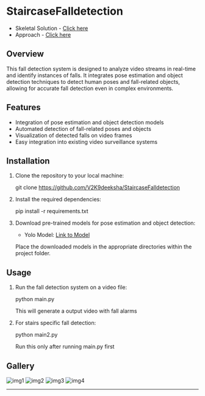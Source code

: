 # StaircaseFalldetection

- Skeletal Solution - [Click here](https://github.com/V2K9deeksha/StaircaseFalldetection/blob/main/Skeletal%20Solution/skeletal_sol.ipynb)
- Approach - [Click here](https://github.com/V2K9deeksha/StaircaseFalldetection/blob/main/Fall_Detection_Approach_Document.docx)

## Overview
This fall detection system is designed to analyze video streams in real-time and identify instances of falls. It integrates pose estimation and object detection techniques to detect human poses and fall-related objects, allowing for accurate fall detection even in complex environments.

## Features
- Integration of pose estimation and object detection models
- Automated detection of fall-related poses and objects
- Visualization of detected falls on video frames
- Easy integration into existing video surveillance systems

## Installation
1. Clone the repository to your local machine:

    
    git clone https://github.com/V2K9deeksha/StaircaseFalldetection
    

2. Install the required dependencies:

    
    pip install -r requirements.txt
    

3. Download pre-trained models for pose estimation and object detection:
   - Yolo Model: [Link to Model](https://github.com/WongKinYiu/yolov7/releases/download/v0.1/yolov7-w6-pose.pt)
   
   Place the downloaded models in the appropriate directories within the project folder.

## Usage
1. Run the fall detection system on a video file:

    
    python main.py
    
   This will generate a output video with fall alarms


2. For stairs specific fall detection:

    
    python main2.py
    
   Run this only after running main.py first

## Gallery
![img1](https://github.com/V2K9deeksha/StaircaseFalldetection/assets/125916279/5c60ae8c-42c6-4964-82dc-320971961dbb)
![img2](https://github.com/V2K9deeksha/StaircaseFalldetection/assets/125916279/b24ff9cb-9cc6-4783-b57c-8ea87f3ed518)
![img3](https://github.com/V2K9deeksha/StaircaseFalldetection/assets/125916279/0c8ac3a2-560e-48c0-b424-70cd27814399)
![img4](https://github.com/V2K9deeksha/StaircaseFalldetection/assets/125916279/71610b77-9dd7-41ac-b809-eebfc9c82769)

---
